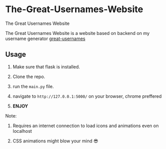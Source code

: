 # The-Great-Usernames-Website
The Great Usernames Website

The Great Usernames Website is a website based on backend on my username generator <a href="https://github.com/akionsight/great-usernames" target="_blank">great-usernames</a>

## Usage 
1. Make sure that flask is installed.

2. Clone the repo.

3. run the `main.py` file. 

4. navigate to `http://127.0.0.1:5000/` on your browser, chrome preffered

5. **ENJOY**

Note:
1. Requires an internet connection to load icons and animations even on localhost

2. CSS animations might blow your mind 😎
